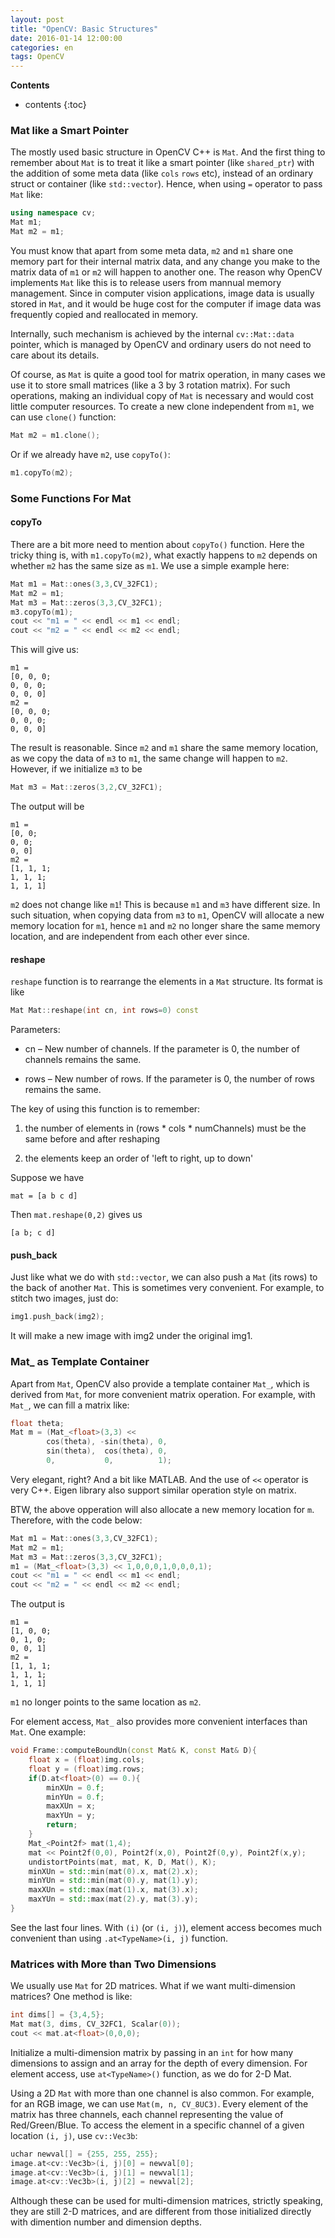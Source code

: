 ```yaml
---
layout: post
title: "OpenCV: Basic Structures"
date: 2016-01-14 12:00:00
categories: en
tags: OpenCV
---
```


__Contents__

* contents
{:toc}

### Mat like a Smart Pointer

The mostly used basic structure in OpenCV C++ is `Mat`. And the first thing to remember about `Mat` is to treat it like a smart pointer (like `shared_ptr`) with the addition of some meta data (like `cols` `rows` etc), instead of an ordinary struct or container (like `std::vector`). Hence, when using `=` operator to pass `Mat` like:

```cpp
using namespace cv;
Mat m1;
Mat m2 = m1;
```

You must know that apart from some meta data, `m2` and `m1` share one memory part for their internal matrix data, and any change you make to the matrix data of `m1` or `m2` will happen to another one. The reason why OpenCV implements `Mat` like this is to release users from mannual memory management. Since in computer vision applications, image data is usually stored in `Mat`, and it would be huge cost for the computer if image data was frequently copied and reallocated in memory. 

Internally, such mechanism is achieved by the internal `cv::Mat::data` pointer, which is managed by OpenCV and ordinary users do not need to care about its details.

Of course, as `Mat` is quite a good tool for matrix operation, in many cases we use it to store small matrices (like a 3 by 3 rotation matrix). For such operations, making an individual copy of `Mat` is necessary and would cost little computer resources. To create a new clone independent from `m1`, we can use `clone()` function:

```cpp
Mat m2 = m1.clone();
```

Or if we already have `m2`, use `copyTo()`:

```cpp
m1.copyTo(m2);
```



### Some Functions For Mat

#### copyTo

There are a bit more need to mention about `copyTo()` function. Here the tricky thing is, with `m1.copyTo(m2)`, what exactly happens to `m2` depends on whether `m2` has the same size as `m1`. We use a simple example here:

```cpp
Mat m1 = Mat::ones(3,3,CV_32FC1);
Mat m2 = m1;
Mat m3 = Mat::zeros(3,3,CV_32FC1);
m3.copyTo(m1);
cout << "m1 = " << endl << m1 << endl;
cout << "m2 = " << endl << m2 << endl;
```

This will give us:

    m1 = 
    [0, 0, 0;
    0, 0, 0;
    0, 0, 0]
    m2 = 
    [0, 0, 0;
    0, 0, 0;
    0, 0, 0]

The result is reasonable. Since `m2` and `m1` share the same memory location, as we copy the data of `m3` to `m1`, the same change will happen to `m2`. However, if we initialize `m3` to be

```cpp
Mat m3 = Mat::zeros(3,2,CV_32FC1);
```

The output will be 

    m1 = 
    [0, 0;
    0, 0;
    0, 0]
    m2 = 
    [1, 1, 1;
    1, 1, 1;
    1, 1, 1]

`m2` does not change like `m1`! This is because `m1` and `m3` have different size. In such situation, when copying data from `m3` to `m1`, OpenCV will allocate a new memory location for `m1`, hence `m1` and `m2` no longer share the same memory location, and are independent from each other ever since.

#### reshape

`reshape` function is to rearrange the elements in a `Mat` structure. Its format is like

```cpp
Mat Mat::reshape(int cn, int rows=0) const
```

Parameters:	

- cn – New number of channels. If the parameter is 0, the number of channels remains the same.

- rows – New number of rows. If the parameter is 0, the number of rows remains the same.

The key of using this function is to remember:

1. the number of elements in (rows * cols * numChannels) must be the same before and after reshaping

2. the elements keep an order of 'left to right, up to down'

Suppose we have 

	mat = [a b c d]

Then `mat.reshape(0,2)` gives us

	[a b; c d]
    
#### push_back

Just like what we do with `std::vector`, we can also push a `Mat` (its rows) to the back of another `Mat`. This is sometimes very convenient. For example, to stitch two images, just do:

```cpp
img1.push_back(img2);
```

It will make a new image with img2 under the original img1.

### Mat_ as Template Container

Apart from `Mat`, OpenCV also provide a template container `Mat_`, which is derived from `Mat`, for more convenient matrix operation. For example, with `Mat_`, we can fill a matrix like:

```cpp
float theta;
Mat m = (Mat_<float>(3,3) <<
        cos(theta), -sin(theta), 0,
        sin(theta),  cos(theta), 0,
        0,           0,          1);
```

Very elegant, right? And a bit like MATLAB. And the use of `<<` operator is very C++. Eigen library also support similar operation style on matrix.

BTW, the above opperation will also allocate a new memory location for `m`. Therefore, with the code below:

```cpp
Mat m1 = Mat::ones(3,3,CV_32FC1);
Mat m2 = m1;
Mat m3 = Mat::zeros(3,3,CV_32FC1);
m1 = (Mat_<float>(3,3) << 1,0,0,0,1,0,0,0,1);
cout << "m1 = " << endl << m1 << endl;
cout << "m2 = " << endl << m2 << endl;
```

The output is 

    m1 = 
    [1, 0, 0;
    0, 1, 0;
    0, 0, 1]
    m2 = 
    [1, 1, 1;
    1, 1, 1;
    1, 1, 1]

`m1` no longer points to the same location as `m2`.

For element access, `Mat_` also provides more convenient interfaces than `Mat`. One example:

```cpp
void Frame::computeBoundUn(const Mat& K, const Mat& D){
    float x = (float)img.cols;
    float y = (float)img.rows;
    if(D.at<float>(0) == 0.){
        minXUn = 0.f;
        minYUn = 0.f;
        maxXUn = x;
        maxYUn = y;
        return;
    }
    Mat_<Point2f> mat(1,4);
    mat << Point2f(0,0), Point2f(x,0), Point2f(0,y), Point2f(x,y);
    undistortPoints(mat, mat, K, D, Mat(), K);
    minXUn = std::min(mat(0).x, mat(2).x);
    minYUn = std::min(mat(0).y, mat(1).y);
    maxXUn = std::max(mat(1).x, mat(3).x);
    maxYUn = std::max(mat(2).y, mat(3).y);
}
```

See the last four lines. With `(i)` (or `(i, j)`), element access becomes much convenient than using `.at<TypeName>(i, j)` function.


### Matrices with More than Two Dimensions

We usually use `Mat` for 2D matrices. What if we want multi-dimension matrices? One method is like:

```cpp
int dims[] = {3,4,5};
Mat mat(3, dims, CV_32FC1, Scalar(0));
cout << mat.at<float>(0,0,0);
```

Initialize a multi-dimension matrix by passing in an `int` for how many dimensions to assign and an array for the depth of every dimension. For element access, use `at<TypeName>()` function, as we do for 2-D Mat.

Using a 2D `Mat` with more than one channel is also common. For example, for an RGB image, we can use `Mat(m, n, CV_8UC3)`. Every element of the matrix has three channels, each channel representing the value of Red/Green/Blue. To access the element in a specific channel of a given location `(i, j)`, use `cv::Vec3b`:

```cpp
uchar newval[] = {255, 255, 255};
image.at<cv::Vec3b>(i, j)[0] = newval[0];
image.at<cv::Vec3b>(i, j)[1] = newval[1];
image.at<cv::Vec3b>(i, j)[2] = newval[2];
```  

Although these can be used for multi-dimension matrices, strictly speaking, they are still 2-D matrices, and are different from those initialized directly with dimention number and dimension depths.
